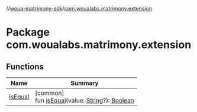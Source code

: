 //[woua-matrimony-sdk](../../index.md)/[com.woualabs.matrimony.extension](index.md)

# Package com.woualabs.matrimony.extension

## Functions

| Name | Summary |
|---|---|
| [isEqual](is-equal.md) | [common]<br>fun [isEqual](is-equal.md)(value: [String](https://kotlinlang.org/api/latest/jvm/stdlib/kotlin/-string/index.html)?): [Boolean](https://kotlinlang.org/api/latest/jvm/stdlib/kotlin/-boolean/index.html) |
